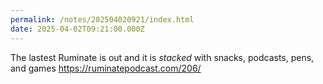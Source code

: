 ```yaml
---
permalink: /notes/202504020921/index.html
date: 2025-04-02T09:21:00.000Z
---
```


The lastest Ruminate is out and it is _stacked_ with snacks, podcasts, pens, and games https://ruminatepodcast.com/206/